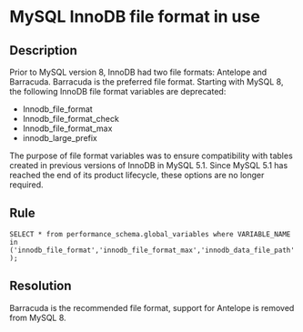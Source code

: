 # MySQL InnoDB file format in use

## Description
Prior to MySQL version 8, InnoDB had two file formats: Antelope and Barracuda. Barracuda is the preferred file format.
Starting with MySQL 8, the following InnoDB file format variables are deprecated:
- Innodb_file_format
- Innodb_file_format_check
- Innodb_file_format_max
- innodb_large_prefix

The purpose of file format variables was to ensure compatibility with tables created in previous versions of InnoDB in MySQL 5.1. Since MySQL 5.1 has reached the end of its product lifecycle, these options are no longer required.


## Rule
`SELECT * from performance_schema.global_variables where VARIABLE_NAME in ('innodb_file_format','innodb_file_format_max','innodb_data_file_path');`


## Resolution
Barracuda is the recommended file format, support for Antelope is removed from MySQL 8.
